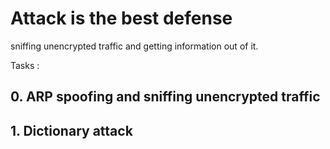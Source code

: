 # Attack is the best defense

sniffing unencrypted traffic and getting information out of it.

Tasks : 

## 0. ARP spoofing and sniffing unencrypted traffic
## 1. Dictionary attack
